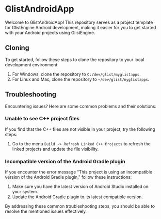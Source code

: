 # GlistAndroidApp

Welcome to GlistAndroidApp! This repository serves as a project template for GlistEngine Android development, making it easier for you to get started with your Android projects using GlistEngine.

## Cloning

To get started, follow these steps to clone the repository to your local development environment:

1. For Windows, clone the repository to `C:/dev/glist/myglistapps`.
2. For Linux and Mac, clone the repository to `~/dev/glist/myglistapps`.

## Troubleshooting

Encountering issues? Here are some common problems and their solutions:

### Unable to see C++ project files

If you find that the C++ files are not visible in your project, try the following steps:

1. Go to the menu `Build -> Refresh Linked C++ Projects` to refresh the linked projects and update the file visibility.

### Incompatible version of the Android Gradle plugin

If you encounter the error message "This project is using an incompatible version of the Android Gradle plugin," follow these instructions:

1. Make sure you have the latest version of Android Studio installed on your system.
2. Update the Android Gradle plugin to its latest compatible version.

By addressing these common troubleshooting steps, you should be able to resolve the mentioned issues effectively.
